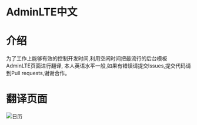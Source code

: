 AdminLTE中文
============


介绍
====
为了工作上能够有效的控制开发时间,利用空闲时间把最流行的后台模板AdminLTE页面进行翻译,
本人英语水平一般,如果有错误请提交Issues,提交代码请到Pull requests,谢谢合作。

翻译页面
========
![日历](https://github.com/flowstone/AdminLTE-cn/blob/master/dist/prev/calendar.png)



